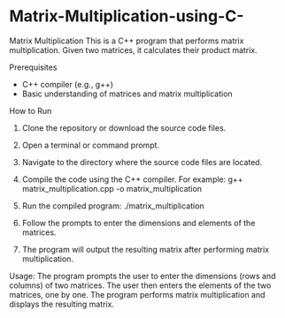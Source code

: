# Matrix-Multiplication-using-C-
Matrix Multiplication This is a C++ program that performs matrix multiplication. Given two matrices, it calculates their product matrix.

Prerequisites
* C++ compiler (e.g., g++)
* Basic understanding of matrices and matrix multiplication

How to Run
1. Clone the repository or download the source code files.
2. Open a terminal or command prompt.
3. Navigate to the directory where the source code files are located.
4. Compile the code using the C++ compiler.
For example:
g++ matrix_multiplication.cpp -o matrix_multiplication

5. Run the compiled program: ./matrix_multiplication
6. Follow the prompts to enter the dimensions and elements of the matrices.
7. The program will output the resulting matrix after performing matrix multiplication.

Usage: 
The program prompts the user to enter the dimensions (rows and columns) of two matrices. 
The user then enters the elements of the two matrices, one by one. 
The program performs matrix multiplication and displays the resulting matrix.
